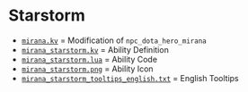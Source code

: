 # Starstorm

- [`mirana.kv`](mirana.kv) = Modification of `npc_dota_hero_mirana`
- [`mirana_starstorm.kv`](mirana_starstorm.kv) = Ability Definition
- [`mirana_starstorm.lua`](mirana_starstorm.lua) = Ability Code
- [`mirana_starstorm.png`](mirana_starstorm.png) = Ability Icon
- [`mirana_starstorm_tooltips_english.txt`](mirana_starstorm_tooltips_english.txt) = English Tooltips

